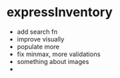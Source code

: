 # expressInventory

-   add search fn
-   improve visually
-   populate more
-   fix minmax, more validations
-   something about images
-
